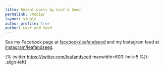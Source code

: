```yaml
---
title: Recent posts by Leaf & Seed
permalink: /media/
layout: single
author_profile: true
author: Leaf and Seed
---
```

See my Facebook page at [facebook/leafandseed](https://www.facebook.com/leafandseed) and my Instagram feed at [instagram/leafandseed](https://instagram.com/leaf_and_seed).

{% twitter https://twitter.com/leafandseed maxwidth=600 limit=5 %}{: .align-left}
